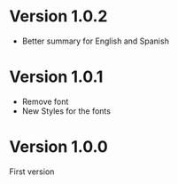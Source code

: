 # Version 1.0.2
- Better summary for English and Spanish

# Version 1.0.1
- Remove font
- New Styles for the fonts

# Version 1.0.0

First version
